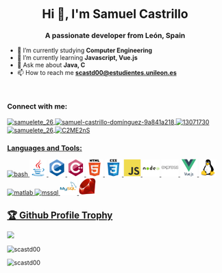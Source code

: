 <h1 align="center">Hi 👋, I'm Samuel Castrillo</h1>
<h3 align="center">A passionate developer from León, Spain</h3>

- 🔭 I’m currently studying **Computer Engineering**
- 🌱 I’m currently learning **Javascript, Vue.js**
- 💬 Ask me about **Java, C**
- 📫 How to reach me **scastd00@estudientes.unileon.es**

<br />

### Connect with me:



<a href="https://twitter.com/samuelete_26" target="blank">
	<img align="center" src="https://raw.githubusercontent.com/rahuldkjain/github-profile-readme-generator/master/src/images/icons/Social/twitter.svg" alt="samuelete_26" height="30" width="40" /
</a>


<a href="https://linkedin.com/in/samuel-castrillo-domínguez-9a841a218" target="blank">
	<img align="center" src="https://raw.githubusercontent.com/rahuldkjain/github-profile-readme-generator/master/src/images/icons/Social/linked-in-alt.svg" alt="samuel-castrillo-domínguez-9a841a218" height="30" width="40" /
</a>


<a href="https://stackoverflow.com/users/13071730" target="blank">
	<img align="center" src="https://raw.githubusercontent.com/rahuldkjain/github-profile-readme-generator/master/src/images/icons/Social/stack-overflow.svg" alt="13071730" height="30" width="40" /
</a>


<a href="https://instagram.com/samuelete_26" target="blank">
	<img align="center" src="https://raw.githubusercontent.com/rahuldkjain/github-profile-readme-generator/master/src/images/icons/Social/instagram.svg" alt="samuelete_26" height="30" width="40" /
</a>


<a href="https://discord.gg/C2ME2nS" target="blank">
	<img align="center" src="https://raw.githubusercontent.com/rahuldkjain/github-profile-readme-generator/master/src/images/icons/Social/discord.svg" alt="C2ME2nS" height="30" width="40" /
</a>

<br />

### Languages and Tools:


<a href="https://www.gnu.org/software/bash/" target="_blank">
	<img src="https://www.vectorlogo.zone/logos/gnu_bash/gnu_bash-icon.svg" alt="bash" width="40" height="40"/>
</a>

<a href="https://www.java.com" target="_blank">
	<img src="https://raw.githubusercontent.com/devicons/devicon/master/icons/java/java-original.svg" alt="java" width="40" height="40"/>
</a>

<a href="https://www.cprogramming.com/" target="_blank">
	<img src="https://raw.githubusercontent.com/devicons/devicon/master/icons/c/c-original.svg" alt="c" width="40" height="40"/>
</a>

<a href="https://www.w3schools.com/cpp/" target="_blank">
	<img src="https://raw.githubusercontent.com/devicons/devicon/master/icons/cplusplus/cplusplus-original.svg" alt="cplusplus" width="40" height="40"/>
</a>

<a href="https://www.w3.org/html/" target="_blank">
	<img src="https://raw.githubusercontent.com/devicons/devicon/master/icons/html5/html5-original-wordmark.svg" alt="html5" width="40" height="40"/>
</a>

<a href="https://www.w3schools.com/css/" target="_blank">
	<img src="https://raw.githubusercontent.com/devicons/devicon/master/icons/css3/css3-original-wordmark.svg" alt="css3" width="40" height="40"/>
</a>

<a href="https://developer.mozilla.org/en-US/docs/Web/JavaScript" target="_blank">
	<img src="https://raw.githubusercontent.com/devicons/devicon/master/icons/javascript/javascript-original.svg" alt="javascript" width="40" height="40"/>
</a>

<a href="https://nodejs.org" target="_blank">
	<img src="https://raw.githubusercontent.com/devicons/devicon/master/icons/nodejs/nodejs-original-wordmark.svg" alt="nodejs" width="40" height="40"/>
</a>

<a href="https://expressjs.com" target="_blank">
	<img src="https://raw.githubusercontent.com/devicons/devicon/master/icons/express/express-original-wordmark.svg" alt="express" width="40" height="40"/>
</a>

<a href="https://vuejs.org/" target="_blank">
	<img src="https://raw.githubusercontent.com/devicons/devicon/master/icons/vuejs/vuejs-original-wordmark.svg" alt="vuejs" width="40" height="40"/>
</a>

<a href="https://www.linux.org/" target="_blank">
	<img src="https://raw.githubusercontent.com/devicons/devicon/master/icons/linux/linux-original.svg" alt="linux" width="40" height="40"/>
</a>

<a href="https://www.mathworks.com/" target="_blank">
	<img src="https://upload.wikimedia.org/wikipedia/commons/2/21/Matlab_Logo.png" alt="matlab" width="40" height="40"/>
</a>

<a href="https://www.microsoft.com/en-us/sql-server" target="_blank">
	<img src="https://www.svgrepo.com/show/303229/microsoft-sql-server-logo.svg" alt="mssql" width="40" height="40"/>
</a>

<a href="https://www.mysql.com/" target="_blank">
	<img src="https://raw.githubusercontent.com/devicons/devicon/master/icons/mysql/mysql-original-wordmark.svg" alt="mysql" width="40" height="40"/>
</a>

<a href="https://www.ruby-lang.org/en/" target="_blank">
	<img src="https://raw.githubusercontent.com/devicons/devicon/master/icons/ruby/ruby-original.svg" alt="ruby" width="40" height="40"/>
</a>

<br>

<a href="https://github.com/ryo-ma/github-profile-trophy">
	<h2>🏆 Github Profile Trophy</h2>
</a>
<a href="https://github.com/ryo-ma/github-profile-trophy">
	<img width=350 src="https://github-profile-trophy.vercel.app/?username=scastd00&row=2&column=3&theme=radical&margin-w=6&margin-h=6&no-frame=true&title=Commit,Followers,Repositories"/>
</a>

<br>

<p>
	<img src="https://github-readme-stats.vercel.app/api?username=scastd00&show_icons=true&theme=radical&hide_border=true&locale=en&count_private=true" alt="scastd00" />
</p>

<p>
	<img src="https://github-readme-stats.vercel.app/api/top-langs?username=scastd00&theme=radical&hide_border=true&locale=en&langs_count=7" alt="scastd00" />
</p>

